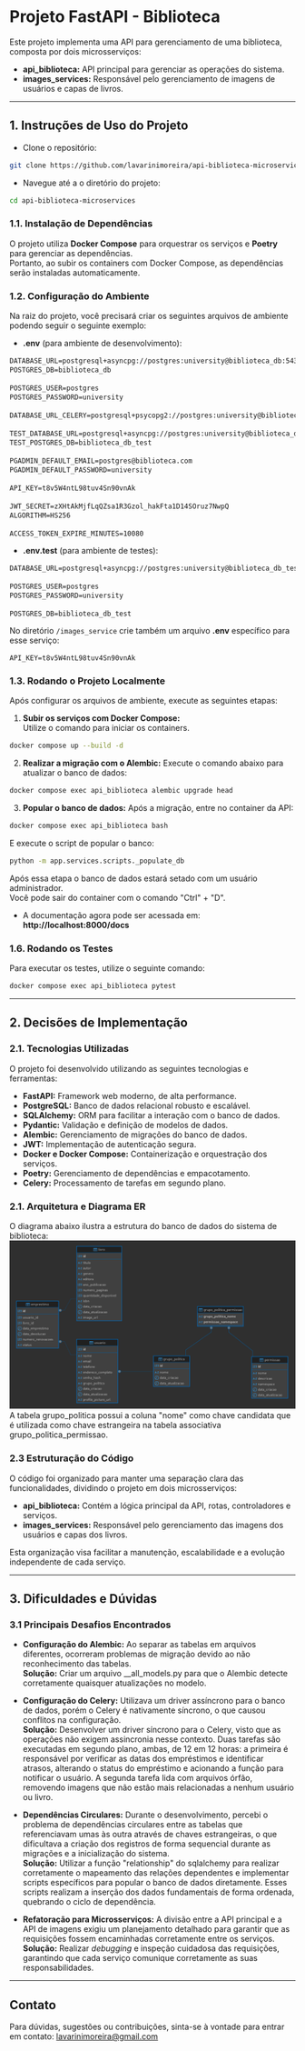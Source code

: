 # Projeto FastAPI - Biblioteca

Este projeto implementa uma API para gerenciamento de uma biblioteca, composta por dois microsserviços:  
- **api_biblioteca:** API principal para gerenciar as operações do sistema.  
- **images_services:** Responsável pelo gerenciamento de imagens de usuários e capas de livros.

---

## 1. Instruções de Uso do Projeto

- Clone o repositório:
```bash
git clone https://github.com/lavarinimoreira/api-biblioteca-microservices.git
```
- Navegue até a o diretório do projeto:
```bash
cd api-biblioteca-microservices
```

### 1.1. Instalação de Dependências

O projeto utiliza **Docker Compose** para orquestrar os serviços e **Poetry** para gerenciar as dependências.  
Portanto, ao subir os containers com Docker Compose, as dependências serão instaladas automaticamente.

### 1.2. Configuração do Ambiente

Na raiz do projeto, você precisará criar os seguintes arquivos de ambiente podendo seguir o seguinte exemplo:

- **.env** (para ambiente de desenvolvimento):

```env
DATABASE_URL=postgresql+asyncpg://postgres:university@biblioteca_db:5432/biblioteca_db
POSTGRES_DB=biblioteca_db

POSTGRES_USER=postgres
POSTGRES_PASSWORD=university

DATABASE_URL_CELERY=postgresql+psycopg2://postgres:university@biblioteca_db:5432/biblioteca_db

TEST_DATABASE_URL=postgresql+asyncpg://postgres:university@biblioteca_db_test:5432/biblioteca_db_test
TEST_POSTGRES_DB=biblioteca_db_test

PGADMIN_DEFAULT_EMAIL=postgres@biblioteca.com
PGADMIN_DEFAULT_PASSWORD=university

API_KEY=t8v5W4ntL98tuv4Sn90vnAk

JWT_SECRET=zXHtAkMjfLqQZsa1R3Gzol_hakFta1D14SOruz7NwpQ
ALGORITHM=HS256

ACCESS_TOKEN_EXPIRE_MINUTES=10080
```

- **.env.test** (para ambiente de testes):
```env
DATABASE_URL=postgresql+asyncpg://postgres:university@biblioteca_db_test:5432/biblioteca_db_test

POSTGRES_USER=postgres
POSTGRES_PASSWORD=university

POSTGRES_DB=biblioteca_db_test
```
No diretório `/images_service` crie também um arquivo **.env** específico para esse serviço:
```env
API_KEY=t8v5W4ntL98tuv4Sn90vnAk
```
### 1.3. Rodando o Projeto Localmente

Após configurar os arquivos de ambiente, execute as seguintes etapas:

1. **Subir os serviços com Docker Compose:**  
 Utilize o comando para iniciar os containers.
 ```bash
 docker compose up --build -d
  ```
2. **Realizar a migração com o Alembic:**
Execute o comando abaixo para atualizar o banco de dados:
```bash
docker compose exec api_biblioteca alembic upgrade head
```
3. **Popular o banco de dados:**
Após a migração, entre no container da API:
```bash
docker compose exec api_biblioteca bash
```
E execute o script de popular o banco:
```bash
python -m app.services.scripts._populate_db
```
Após essa etapa o banco de dados estará setado com um usuário administrador.\
Você pode sair do container com o comando "Ctrl" + "D".
- A documentação agora pode ser acessada em: **http://localhost:8000/docs**
### 1.6. Rodando os Testes
Para executar os testes, utilize o seguinte comando:
```bash
docker compose exec api_biblioteca pytest
```
---

## 2. Decisões de Implementação
### 2.1. Tecnologias Utilizadas
O projeto foi desenvolvido utilizando as seguintes tecnologias e ferramentas:
- **FastAPI:** Framework web moderno, de alta performance.
- **PostgreSQL:** Banco de dados relacional robusto e escalável.
- **SQLAlchemy:** ORM para facilitar a interação com o banco de dados.
- **Pydantic:** Validação e definição de modelos de dados.
- **Alembic:** Gerenciamento de migrações do banco de dados.
- **JWT:** Implementação de autenticação segura.
- **Docker e Docker Compose:** Containerização e orquestração dos serviços.
- **Poetry:** Gerenciamento de dependências e empacotamento.
- **Celery:** Processamento de tarefas em segundo plano.

### 2.1. Arquitetura e Diagrama ER
O diagrama abaixo ilustra a estrutura do banco de dados do sistema de biblioteca:
![Diagrama ER](images/er_diagram.png)
A tabela grupo_politica possui a coluna "nome" como chave candidata que é utilizada como chave estrangeira na tabela associativa grupo_politica_permissao.

### 2.3 Estruturação do Código
O código foi organizado para manter uma separação clara das funcionalidades, dividindo o projeto em dois microsserviços:
- **api_biblioteca:** Contém a lógica principal da API, rotas, controladores e serviços.
- **images_services:**  Responsável pelo gerenciamento das imagens dos usuários e capas dos livros.

Esta organização visa facilitar a manutenção, escalabilidade e a evolução independente de cada serviço.

---

## 3. Dificuldades e Dúvidas
### 3.1 Principais Desafios Encontrados
- **Configuração do Alembic:**
Ao separar as tabelas em arquivos diferentes, ocorreram problemas de migração devido ao não reconhecimento das tabelas.\
**Solução:** Criar um arquivo \__all_models.py para que o Alembic detecte corretamente quaisquer atualizações no modelo.

- **Configuração do Celery:**
Utilizava um driver assíncrono para o banco de dados, porém o Celery é nativamente síncrono, o que causou conflitos na configuração.\
**Solução:** Desenvolver um driver síncrono para o Celery, visto que as operações não exigem assincronia nesse contexto. Duas tarefas são executadas em segundo plano, ambas, de 12 em 12 horas: a primeira é responsável por verificar as datas dos empréstimos e identificar atrasos, alterando o status do empréstimo e acionando a função para notificar o usuário. A segunda tarefa lida com arquivos órfão, removendo imagens que não estão mais relacionadas a nenhum usuário ou livro.

- **Dependências Circulares:**
Durante o desenvolvimento, percebi o problema de dependências circulares entre as tabelas que referenciavam umas às outra através de chaves estrangeiras, o que dificultava a criação dos registros de forma sequencial durante as migrações e a inicialização do sistema.\
**Solução:** Utilizar a função "relationship" do sqlalchemy para realizar corretamente o mapeamento das relações dependentes e implementar scripts específicos para popular o banco de dados diretamente. Esses scripts realizam a inserção dos dados fundamentais de forma ordenada, quebrando o ciclo de dependência.

- **Refatoração para Microsserviços:**
A divisão entre a API principal e a API de imagens exigiu um planejamento detalhado para garantir que as requisições fossem encaminhadas corretamente entre os serviços.\
**Solução:** Realizar *debugging* e inspeção cuidadosa das requisições, garantindo que cada serviço comunique corretamente as suas responsabilidades.

---
## Contato

Para dúvidas, sugestões ou contribuições, sinta-se à vontade para entrar em contato:
<a href = "mailto:lavarinimoreira@gmail.com">lavarinimoreira@gmail.com</a>
    
